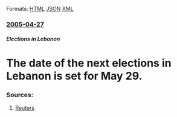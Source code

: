 
Formats: [HTML](/news/2005/04/27/the-date-of-the-next-elections-in-lebanon-is-set-for-may-29.html)  [JSON](/news/2005/04/27/the-date-of-the-next-elections-in-lebanon-is-set-for-may-29.json)  [XML](/news/2005/04/27/the-date-of-the-next-elections-in-lebanon-is-set-for-may-29.xml)  

### [2005-04-27](/news/2005/04/27/index.md)

##### Elections in Lebanon
#  The date of the next elections in Lebanon is set for May 29. 




### Sources:

1. [Reuters](http://today.reuters.co.uk/news/newsArticle.aspx?type=worldNews&storyID=2005-04-27T074244Z_01_SIN727703_RTRUKOC_0_LEBANON-ELECTIONS.xml)
